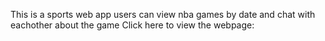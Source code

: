 This is a sports web app users can view nba games by date and chat with eachother about the game
Click here to view the webpage:

